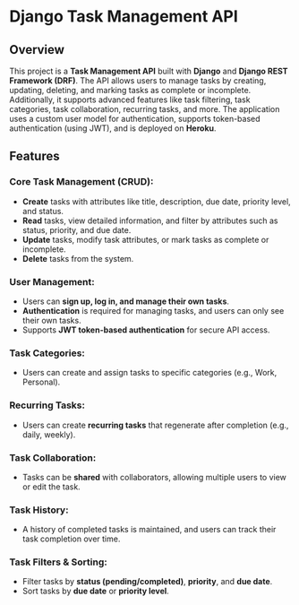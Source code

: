 # Django Task Management API

## Overview

This project is a **Task Management API** built with **Django** and **Django REST Framework (DRF)**. The API allows users to manage tasks by creating, updating, deleting, and marking tasks as complete or incomplete. Additionally, it supports advanced features like task filtering, task categories, task collaboration, recurring tasks, and more. The application uses a custom user model for authentication, supports token-based authentication (using JWT), and is deployed on **Heroku**.

## Features

### Core Task Management (CRUD):
- **Create** tasks with attributes like title, description, due date, priority level, and status.
- **Read** tasks, view detailed information, and filter by attributes such as status, priority, and due date.
- **Update** tasks, modify task attributes, or mark tasks as complete or incomplete.
- **Delete** tasks from the system.

### User Management:
- Users can **sign up, log in, and manage their own tasks**.
- **Authentication** is required for managing tasks, and users can only see their own tasks.
- Supports **JWT token-based authentication** for secure API access.

### Task Categories:
- Users can create and assign tasks to specific categories (e.g., Work, Personal).

### Recurring Tasks:
- Users can create **recurring tasks** that regenerate after completion (e.g., daily, weekly).

### Task Collaboration:
- Tasks can be **shared** with collaborators, allowing multiple users to view or edit the task.

### Task History:
- A history of completed tasks is maintained, and users can track their task completion over time.

### Task Filters & Sorting:
- Filter tasks by **status (pending/completed)**, **priority**, and **due date**.
- Sort tasks by **due date** or **priority level**.